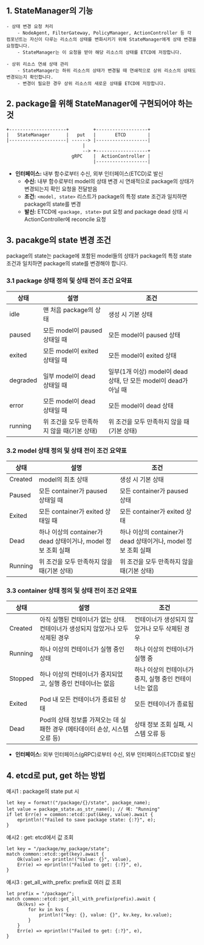 ## 1. StateManager의 기능 
	- 상태 변경 요청 처리
		- NodeAgent, FilterGateway, PolicyManager, ActionController 등 각 컴포넌트는 자신이 다루는 리소스의 상태를 변화시키기 위해 StateManager에게 상태 변경을 요청합니다.
		- StateManager는 이 요청을 받아 해당 리소스의 상태를 ETCD에 저장합니다.

	- 상위 리소스 연쇄 상태 관리
		- StateManager는 하위 리소스의 상태가 변경될 때 연쇄적으로 상위 리소스의 상태도 변경되는지 확인합니다.
		- 변경이 필요한 경우 상위 리소스의 새로운 상태를 ETCD에 저장합니다.

## 2. package을 위해 StateManager에 구현되어야 하는 것 

```
+---------------------+         +-------------------+
|   StateManager      |   put   |       ETCD        |
|---------------------| ------> |-------------------|
							|
							--> +-------------------+
						gRPC    |  ActionController |
								|-------------------|
```
- **인터페이스:** 내부 함수로부터 수신, 외부 인터페이스(ETCD)로 발신
	- **수신:** 내부 함수로부터 model의 상태 변경 시 연쇄적으로 package의 상태가 변경되는지 확인 요청을 전달받음
	- **조건:** `<model, state>` 리스트가 package의 특정 state 조건과 일치하면 package의 state를 변경
	- **발신:** ETCD에 `<package, state>` put 요청 and package dead 상태 시 ActionController에 reconcile 요청

## 3. pacakge의 state 변경 조건
package의 state는 package에 포함된 model들의 상태가 package의 특정 state 조건과 일치하면 package의 state를 변경해야 합니다.

### 3.1 package 상태 정의 및 상태 전이 조건 요약표
| 상태      | 설명 | 조건 |
|-----------|------|---------------------------------------------------|
| idle      | 맨 처음 package의 상태 | 생성 시 기본 상태 |
| paused    | 모든 model이 paused 상태일 때 | 모든 model이 paused 상태 |
| exited    | 모든 model이 exited 상태일 때 | 모든 model이 exited 상태 |
| degraded  | 일부 model이 dead 상태일 때 | 일부(1개 이상) model이 dead 상태, 단 모든 model이 dead가 아닐 때 |
| error     | 모든 model이 dead 상태일 때 | 모든 model이 dead 상태 |
| running   | 위 조건을 모두 만족하지 않을 때(기본 상태) | 위 조건을 모두 만족하지 않을 때(기본 상태) |

### 3.2 model 상태 정의 및 상태 전이 조건 요약표
| 상태      | 설명 | 조건 |
|-----------|------|---------------------------------------------------|
| Created   | model의 최초 상태 | 생성 시 기본 상태 |
| Paused    | 모든 container가 paused 상태일 때 | 모든 container가 paused 상태 |
| Exited    | 모든 container가 exited 상태일 때 | 모든 container가 exited 상태 |
| Dead      | 하나 이상의 container가 dead 상태이거나, model 정보 조회 실패 | 하나 이상의 container가 dead 상태이거나, model 정보 조회 실패 |
| Running   | 위 조건을 모두 만족하지 않을 때(기본 상태) | 위 조건을 모두 만족하지 않을 때(기본 상태) |

### 3.3 container 상태 정의 및 상태 전이 조건 요약표
| 상태     | 설명                                                                 | 조건                                                         |
|----------|----------------------------------------------------------------------|--------------------------------------------------------------|
| Created  | 아직 실행된 컨테이너가 없는 상태. 컨테이너가 생성되지 않았거나 모두 삭제된 경우 | 컨테이너가 생성되지 않았거나 모두 삭제된 경우                |
| Running  | 하나 이상의 컨테이너가 실행 중인 상태                                 | 하나 이상의 컨테이너가 실행 중                                |
| Stopped  | 하나 이상의 컨테이너가 중지되었고, 실행 중인 컨테이너는 없음          | 하나 이상의 컨테이너가 중지, 실행 중인 컨테이너는 없음        |
| Exited   | Pod 내 모든 컨테이너가 종료된 상태                                    | 모든 컨테이너가 종료됨                                       |
| Dead     | Pod의 상태 정보를 가져오는 데 실패한 경우 (메타데이터 손상, 시스템 오류 등) | 상태 정보 조회 실패, 시스템 오류 등                           |

- **인터페이스:** 외부 인터페이스(gRPC)로부터 수신, 외부 인터페이스(ETCD)로 발신

## 4. etcd로 put, get 하는 방법
예시1 : package의 state put 시 
```
let key = format!("/package/{}/state", package_name);
let value = package_state.as_str_name(); // 예: "Running"
if let Err(e) = common::etcd::put(&key, value).await {
	eprintln!("Failed to save package state: {:?}", e);
}
```
예시2 : get: etcd에서 값 조회

```
let key = "/package/my_package/state";
match common::etcd::get(key).await {
	Ok(value) => println!("Value: {}", value),
	Err(e) => eprintln!("Failed to get: {:?}", e),
}
```

예시3 : get_all_with_prefix: prefix로 여러 값 조회
```
let prefix = "/package/";
match common::etcd::get_all_with_prefix(prefix).await {
	Ok(kvs) => {
		for kv in kvs {
			println!("key: {}, value: {}", kv.key, kv.value);
		}
	}
	Err(e) => eprintln!("Failed to get: {:?}", e),
}
```